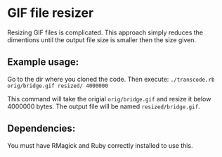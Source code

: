 # GIF file resizer
Resizing GIF files is complicated. This approach simply reduces the dimentions until the output file size is smaller then the size given.

## Example usage:
Go to the dir where you cloned the code.  Then execute:
```./transcode.rb orig/bridge.gif resized/ 4000000```

This command will take the origial ```orig/bridge.gif``` and resize it below 4000000 bytes.  The output file will be named ```resized/bridge.gif```. 

## Dependencies:
You must have RMagick and Ruby correctly installed to use this.  
